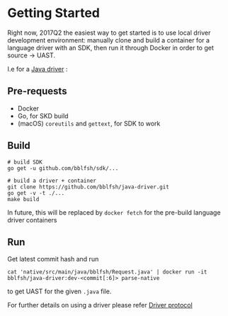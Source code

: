 
# Getting Started

Right now, 2017Q2 the easiest way to get started is to use local driver development environment: manually clone and build a container for a language driver with an SDK, then run it through Docker in order to get source -> UAST.

I.e for a [Java driver](https://github.com/bblfsh/java-driver) :

## Pre-requests
 - Docker
 - Go, for SKD build
 - (macOS) `coreutils` and `gettext`, for SDK to work


## Build
```
# build SDK
go get -u github.com/bblfsh/sdk/...

# build a driver + container
git clone https://github.com/bblfsh/java-driver.git
go get -v -t ./...
make build
```

In future, this will be replaced by `docker fetch` for the pre-build language driver containers

## Run
Get latest commit hash and run

```
cat 'native/src/main/java/bblfsh/Request.java' | docker run -it bblfsh/java-driver:dev-<commit[:6]> parse-native
```

to get UAST for the given `.java` file.

For further details on using a driver please refer [Driver protocol](../driver/protocol.md#example)
